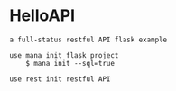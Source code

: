 HelloAPI
===

    a full-status restful API flask example

    use mana init flask project
        $ mana init --sql=true

    use rest init restful API

